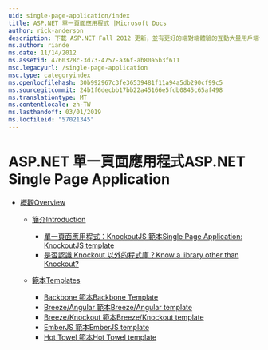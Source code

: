 ```yaml
---
uid: single-page-application/index
title: ASP.NET 單一頁面應用程式 |Microsoft Docs
author: rick-anderson
description: 下載 ASP.NET Fall 2012 更新，並有更好的端對端體驗的互動大量用戶端使用 Javascript 建置的應用程式...
ms.author: riande
ms.date: 11/14/2012
ms.assetid: 4760328c-3d73-4757-a36f-ab80a5b3f611
msc.legacyurl: /single-page-application
msc.type: categoryindex
ms.openlocfilehash: 30b992967c3fe36539481f11a94a5db290cf99c5
ms.sourcegitcommit: 24b1f6decbb17bb22a45166e5fdb0845c65af498
ms.translationtype: MT
ms.contentlocale: zh-TW
ms.lasthandoff: 03/01/2019
ms.locfileid: "57021345"
---
```

<a name="aspnet-single-page-application"></a><span data-ttu-id="8e5a8-103">ASP.NET 單一頁面應用程式</span><span class="sxs-lookup"><span data-stu-id="8e5a8-103">ASP.NET Single Page Application</span></span>
====================
- [<span data-ttu-id="8e5a8-104">概觀</span><span class="sxs-lookup"><span data-stu-id="8e5a8-104">Overview</span></span>](overview/index.md)

    - [<span data-ttu-id="8e5a8-105">簡介</span><span class="sxs-lookup"><span data-stu-id="8e5a8-105">Introduction</span></span>](overview/introduction/index.md)

        - [<span data-ttu-id="8e5a8-106">單一頁面應用程式：KnockoutJS 範本</span><span class="sxs-lookup"><span data-stu-id="8e5a8-106">Single Page Application: KnockoutJS template</span></span>](overview/introduction/knockoutjs-template.md)
        - [<span data-ttu-id="8e5a8-107">是否認識 Knockout 以外的程式庫？</span><span class="sxs-lookup"><span data-stu-id="8e5a8-107">Know a library other than Knockout?</span></span>](overview/introduction/other-libraries.md)
    - [<span data-ttu-id="8e5a8-108">範本</span><span class="sxs-lookup"><span data-stu-id="8e5a8-108">Templates</span></span>](overview/templates/index.md)

        - [<span data-ttu-id="8e5a8-109">Backbone 範本</span><span class="sxs-lookup"><span data-stu-id="8e5a8-109">Backbone Template</span></span>](overview/templates/backbonejs-template.md)
        - [<span data-ttu-id="8e5a8-110">Breeze/Angular 範本</span><span class="sxs-lookup"><span data-stu-id="8e5a8-110">Breeze/Angular template</span></span>](overview/templates/breezeangular-template.md)
        - [<span data-ttu-id="8e5a8-111">Breeze/Knockout 範本</span><span class="sxs-lookup"><span data-stu-id="8e5a8-111">Breeze/Knockout template</span></span>](overview/templates/breezeknockout-template.md)
        - [<span data-ttu-id="8e5a8-112">EmberJS 範本</span><span class="sxs-lookup"><span data-stu-id="8e5a8-112">EmberJS template</span></span>](overview/templates/emberjs-template.md)
        - [<span data-ttu-id="8e5a8-113">Hot Towel 範本</span><span class="sxs-lookup"><span data-stu-id="8e5a8-113">Hot Towel template</span></span>](overview/templates/hottowel-template.md)
